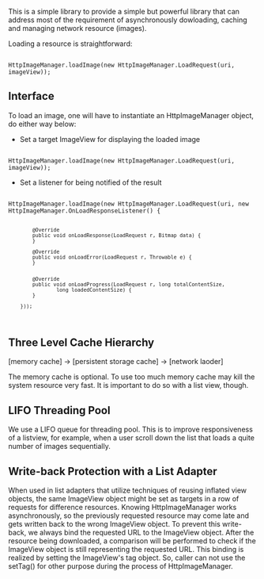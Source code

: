 This is a simple library to provide a simple but powerful library that can address most of the requirement of asynchronously dowloading, caching and managing network resource (images).

Loading a resource is straightforward:

<code>
HttpImageManager.loadImage(new HttpImageManager.LoadRequest(uri, imageView));
</code>

Interface
-------
To load an image, one will have to instantiate an HttpImageManager object, do either way below:
* Set a target ImageView for displaying the loaded image
<code>
HttpImageManager.loadImage(new HttpImageManager.LoadRequest(uri, imageView));
</code>

* Set a listener for being notified of the result
<code>
HttpImageManager.loadImage(new HttpImageManager.LoadRequest(uri, new HttpImageManager.OnLoadResponseListener() {

            @Override
            public void onLoadResponse(LoadRequest r, Bitmap data) {
            }

            @Override
            public void onLoadError(LoadRequest r, Throwable e) {
            }

            
            @Override
            public void onLoadProgress(LoadRequest r, long totalContentSize,
                    long loadedContentSize) {
            }

        }));
</code>

Three Level Cache Hierarchy
-------
[memory cache] -> [persistent storage cache] -> [network laoder]

The memory cache is optional. To use too much memory cache may kill the system resource very fast. It is important to do so with a list view, though.

LIFO Threading Pool
-------
We use a LIFO queue for threading pool. This is to improve responsiveness of a listview, for example, when a user scroll down the list that loads a quite number of images sequentially.


Write-back Protection with a List Adapter
-------
When used in list adapters that utilize techniques of reusing inflated view objects, the same ImageView object might be set as targets in a row of requests for difference resources. Knowing HttpImageManager works asynchronously, so the previously requested resource may come late and gets written back to the wrong ImageView object.
To prevent this write-back, we always bind the requested URL to the ImageView object. After the resource being downloaded, a comparison will be performed to check if the ImageView object is still representing the requested URL. This binding is realized by setting the ImageView's tag object. So, caller can not use the setTag() for other purpose during the process of HttpImageManager.





